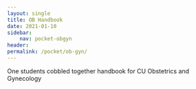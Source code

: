 ```yaml
---
layout: single
title: OB Handbook
date: 2021-01-10
sidebar:
    nav: pocket-obgyn
header:
permalink: /pocket/ob-gyn/
---
```


One students cobbled together handbook for CU Obstetrics and Gynecology
